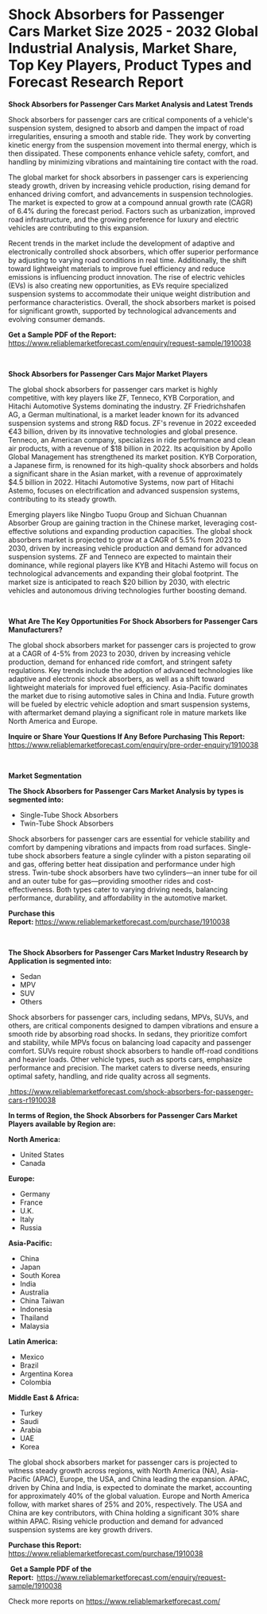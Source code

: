 <p><h1>Shock Absorbers for Passenger Cars Market Size 2025 - 2032 Global Industrial Analysis, Market Share, Top Key Players, Product Types and Forecast Research Report</h1></p><p><strong>Shock Absorbers for Passenger Cars Market Analysis and Latest Trends</strong></p>
<p><p>Shock absorbers for passenger cars are critical components of a vehicle's suspension system, designed to absorb and dampen the impact of road irregularities, ensuring a smooth and stable ride. They work by converting kinetic energy from the suspension movement into thermal energy, which is then dissipated. These components enhance vehicle safety, comfort, and handling by minimizing vibrations and maintaining tire contact with the road.</p><p>The global market for shock absorbers in passenger cars is experiencing steady growth, driven by increasing vehicle production, rising demand for enhanced driving comfort, and advancements in suspension technologies. The market is expected to grow at a compound annual growth rate (CAGR) of 6.4% during the forecast period. Factors such as urbanization, improved road infrastructure, and the growing preference for luxury and electric vehicles are contributing to this expansion.</p><p>Recent trends in the market include the development of adaptive and electronically controlled shock absorbers, which offer superior performance by adjusting to varying road conditions in real time. Additionally, the shift toward lightweight materials to improve fuel efficiency and reduce emissions is influencing product innovation. The rise of electric vehicles (EVs) is also creating new opportunities, as EVs require specialized suspension systems to accommodate their unique weight distribution and performance characteristics. Overall, the shock absorbers market is poised for significant growth, supported by technological advancements and evolving consumer demands.</p></p>
<p><strong>Get a Sample PDF of the Report:&nbsp;</strong> <a href="https://www.reliablemarketforecast.com/enquiry/request-sample/1910038?utm_campaign=1893&utm_medium=2&utm_source=Github&utm_content=ia&utm_term=24012025&utm_id=shock-absorbers-for-passenger-cars">https://www.reliablemarketforecast.com/enquiry/request-sample/1910038</a></p>
<p>&nbsp;</p>
<p><strong>Shock Absorbers for Passenger Cars Major Market Players</strong></p>
<p><p>The global shock absorbers for passenger cars market is highly competitive, with key players like ZF, Tenneco, KYB Corporation, and Hitachi Automotive Systems dominating the industry. ZF Friedrichshafen AG, a German multinational, is a market leader known for its advanced suspension systems and strong R&D focus. ZF's revenue in 2022 exceeded €43 billion, driven by its innovative technologies and global presence. Tenneco, an American company, specializes in ride performance and clean air products, with a revenue of $18 billion in 2022. Its acquisition by Apollo Global Management has strengthened its market position. KYB Corporation, a Japanese firm, is renowned for its high-quality shock absorbers and holds a significant share in the Asian market, with a revenue of approximately $4.5 billion in 2022. Hitachi Automotive Systems, now part of Hitachi Astemo, focuses on electrification and advanced suspension systems, contributing to its steady growth.</p><p>Emerging players like Ningbo Tuopu Group and Sichuan Chuannan Absorber Group are gaining traction in the Chinese market, leveraging cost-effective solutions and expanding production capacities. The global shock absorbers market is projected to grow at a CAGR of 5.5% from 2023 to 2030, driven by increasing vehicle production and demand for advanced suspension systems. ZF and Tenneco are expected to maintain their dominance, while regional players like KYB and Hitachi Astemo will focus on technological advancements and expanding their global footprint. The market size is anticipated to reach $20 billion by 2030, with electric vehicles and autonomous driving technologies further boosting demand.</p></p>
<p>&nbsp;</p>
<p><strong>What Are The Key Opportunities For Shock Absorbers for Passenger Cars Manufacturers?</strong></p>
<p><p>The global shock absorbers market for passenger cars is projected to grow at a CAGR of 4-5% from 2023 to 2030, driven by increasing vehicle production, demand for enhanced ride comfort, and stringent safety regulations. Key trends include the adoption of advanced technologies like adaptive and electronic shock absorbers, as well as a shift toward lightweight materials for improved fuel efficiency. Asia-Pacific dominates the market due to rising automotive sales in China and India. Future growth will be fueled by electric vehicle adoption and smart suspension systems, with aftermarket demand playing a significant role in mature markets like North America and Europe.</p></p>
<p><strong>Inquire or Share Your Questions If Any Before Purchasing This Report:</strong> <a href="https://www.reliablemarketforecast.com/enquiry/pre-order-enquiry/1910038?utm_campaign=1893&utm_medium=2&utm_source=Github&utm_content=ia&utm_term=24012025&utm_id=shock-absorbers-for-passenger-cars">https://www.reliablemarketforecast.com/enquiry/pre-order-enquiry/1910038</a></p>
<p>&nbsp;</p>
<p><strong>Market Segmentation</strong></p>
<p><strong>The Shock Absorbers for Passenger Cars Market Analysis by types is segmented into:</strong></p>
<p><ul><li>Single-Tube Shock Absorbers</li><li>Twin-Tube Shock Absorbers</li></ul></p>
<p><p>Shock absorbers for passenger cars are essential for vehicle stability and comfort by dampening vibrations and impacts from road surfaces. Single-tube shock absorbers feature a single cylinder with a piston separating oil and gas, offering better heat dissipation and performance under high stress. Twin-tube shock absorbers have two cylinders—an inner tube for oil and an outer tube for gas—providing smoother rides and cost-effectiveness. Both types cater to varying driving needs, balancing performance, durability, and affordability in the automotive market.</p></p>
<p><strong>Purchase this Report:&nbsp;</strong><a href="https://www.reliablemarketforecast.com/purchase/1910038?utm_campaign=1893&utm_medium=2&utm_source=Github&utm_content=ia&utm_term=24012025&utm_id=shock-absorbers-for-passenger-cars">https://www.reliablemarketforecast.com/purchase/1910038</a></p>
<p>&nbsp;</p>
<p><strong>The Shock Absorbers for Passenger Cars Market Industry Research by Application is segmented into:</strong></p>
<p><ul><li>Sedan</li><li>MPV</li><li>SUV</li><li>Others</li></ul></p>
<p><p>Shock absorbers for passenger cars, including sedans, MPVs, SUVs, and others, are critical components designed to dampen vibrations and ensure a smooth ride by absorbing road shocks. In sedans, they prioritize comfort and stability, while MPVs focus on balancing load capacity and passenger comfort. SUVs require robust shock absorbers to handle off-road conditions and heavier loads. Other vehicle types, such as sports cars, emphasize performance and precision. The market caters to diverse needs, ensuring optimal safety, handling, and ride quality across all segments.</p></p>
<p><a href="https://www.reliablemarketforecast.com/shock-absorbers-for-passenger-cars-r1910038?utm_campaign=1893&utm_medium=2&utm_source=Github&utm_content=ia&utm_term=24012025&utm_id=shock-absorbers-for-passenger-cars">&nbsp;https://www.reliablemarketforecast.com/shock-absorbers-for-passenger-cars-r1910038</a></p>
<p><strong>In terms of Region, the Shock Absorbers for Passenger Cars Market Players available by Region are:</strong></p>
<p>
    <p> <strong> North America: </strong>
        <ul>
            <li>United States</li>
            <li>Canada</li>
        </ul>
        </p> 
    <p> <strong> Europe: </strong>
        <ul>
            <li>Germany</li>
            <li>France</li>
            <li>U.K.</li>
            <li>Italy</li>
            <li>Russia</li>
        </ul>
        </p> 
    <p> <strong> Asia-Pacific: </strong>
        <ul>
            <li>China</li>
            <li>Japan</li>
            <li>South Korea</li>
            <li>India</li>
            <li>Australia</li>
            <li>China Taiwan</li>
            <li>Indonesia</li>
            <li>Thailand</li>
            <li>Malaysia</li>
        </ul>
        </p> 
    <p> <strong> Latin America: </strong>
        <ul>
            <li>Mexico</li>
            <li>Brazil</li>
            <li>Argentina Korea</li>
            <li>Colombia</li>
        </ul>
        </p> 
    <p> <strong> Middle East & Africa: </strong>
        <ul>
            <li>Turkey</li>
            <li>Saudi</li>
            <li>Arabia</li>
            <li>UAE</li>
            <li>Korea</li>
        </ul>
    </p>
    </p>
<p><p>The global shock absorbers market for passenger cars is projected to witness steady growth across regions, with North America (NA), Asia-Pacific (APAC), Europe, the USA, and China leading the expansion. APAC, driven by China and India, is expected to dominate the market, accounting for approximately 40% of the global valuation. Europe and North America follow, with market shares of 25% and 20%, respectively. The USA and China are key contributors, with China holding a significant 30% share within APAC. Rising vehicle production and demand for advanced suspension systems are key growth drivers.</p></p>
<p><strong>Purchase this Report: </strong><a href="https://www.reliablemarketforecast.com/purchase/1910038?utm_campaign=1893&utm_medium=2&utm_source=Github&utm_content=ia&utm_term=24012025&utm_id=shock-absorbers-for-passenger-cars">https://www.reliablemarketforecast.com/purchase/1910038</a></p>
<p>&nbsp;<strong>Get a Sample PDF of the Report:&nbsp;&nbsp;</strong><a href="https://www.reliablemarketforecast.com/enquiry/request-sample/1910038?utm_campaign=1893&utm_medium=2&utm_source=Github&utm_content=ia&utm_term=24012025&utm_id=shock-absorbers-for-passenger-cars">https://www.reliablemarketforecast.com/enquiry/request-sample/1910038</a></p>
<p><strong></strong></p>
<p>Check more reports on <a href="https://www.reliablemarketforecast.com/?utm_campaign=1893&utm_medium=2&utm_source=Github&utm_content=ia&utm_term=24012025&utm_id=shock-absorbers-for-passenger-cars">https://www.reliablemarketforecast.com/</a></p>